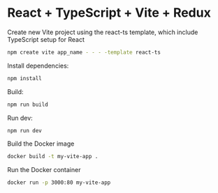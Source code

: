 # React + TypeScript + Vite + Redux
Create new Vite project using the react-ts template, which include TypeScript setup for React
```sh
npm create vite app_name - - - -template react-ts
```

Install dependencies:
```sh
npm install
```


Build:
```sh
npm run build
```


Run dev:
```sh
npm run dev
```


Build the Docker image
```sh
docker build -t my-vite-app .
```


Run the Docker container
```sh
docker run -p 3000:80 my-vite-app
```

